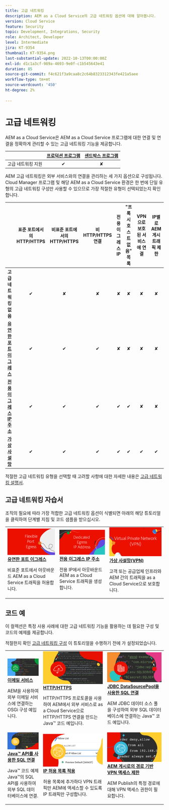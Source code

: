 ```yaml
---
title: 고급 네트워킹
description: AEM as a Cloud Service의 고급 네트워킹 옵션에 대해 알아봅니다.
version: Cloud Service
feature: Security
topic: Development, Integrations, Security
role: Architect, Developer
level: Intermediate
jira: KT-9354
thumbnail: KT-9354.png
last-substantial-update: 2022-10-13T00:00:00Z
exl-id: d1c1a3cf-989a-4693-9e0f-c1b545643e41
duration: 85
source-git-commit: f4c621f3a9caa8c2c64b8323312343fe421a5aee
workflow-type: tm+mt
source-wordcount: '450'
ht-degree: 2%

---
```


# 고급 네트워킹

AEM as a Cloud Service은 AEM as a Cloud Service 프로그램에 대한 연결 및 연결을 정확하게 관리할 수 있는 고급 네트워킹 기능을 제공합니다.

|                                                   | [프로덕션 프로그램](https://experienceleague.adobe.com/docs/experience-manager-cloud-service/content/implementing/using-cloud-manager/programs/introduction-production-programs.html) | [샌드박스 프로그램](https://experienceleague.adobe.com/docs/experience-manager-cloud-service/content/implementing/using-cloud-manager/programs/introduction-sandbox-programs.html) |
|---------------------------------------------------|:-----------------------:|:---------------------:|
| 고급 네트워킹 지원 | ✔ | ✘ |


AEM 고급 네트워킹은 외부 서비스와의 연결을 관리하는 세 가지 옵션으로 구성됩니다. Cloud Manager 프로그램 및 해당 AEM as a Cloud Service 환경은 한 번에 단일 유형의 고급 네트워킹 구성만 사용할 수 있으므로 가장 적절한 유형이 선택되었는지 확인합니다.

|                                   | 표준 포트에서의 HTTP/HTTPS | 비표준 포트에서의 HTTP/HTTPS | 비 HTTP/HTTPS 연결 | 전용 이그레스 IP | &quot;프록시 호스트 없음&quot; 목록 | VPN으로 보호된 서비스에 연결 | IP별로 AEM 게시 트래픽 제한 |
|-----------------------------------|:----------------------------:|:--------------------------------:|:--------------------------:|:-------------------:|:-------------------------------------:|:-------------------------------------:|:----:|
| __고급 네트워킹 없음__ | ✔ | ✘ | ✘ | ✘ | ✘ | ✘ | ✘ |
| [__유연한 포트 이그레스__](./flexible-port-egress.md) | ✔ | ✔ | ✔ | ✘ | ✘ | ✘ | ✘ |
| [__전용 이그레스 IP 주소__](./dedicated-egress-ip-address.md) | ✔ | ✔ | ✔ | ✔ | ✔ | ✘ | ✘ |
| [__가상 사설망__](./vpn.md) | ✔ | ✔ | ✔ | ✔ | ✔ | ✔ | ✔ |


적절한 고급 네트워킹 유형을 선택할 때 고려할 사항에 대한 자세한 내용은 [고급 네트워킹 설명서](https://experienceleague.adobe.com/docs/experience-manager-cloud-service/security/configuring-advanced-networking.html).

## 고급 네트워킹 자습서

조직의 필요에 따라 가장 적합한 고급 네트워킹 옵션이 식별되면 아래의 해당 튜토리얼을 클릭하여 단계별 지침 및 코드 샘플을 받으십시오.

<table>
  <tr>
   <td>
      <a  href="./flexible-port-egress.md"><img alt="유연한 포트 전송" src="./assets/flexible-port-egress.png"/></a>
      <div><strong><a href="./flexible-port-egress.md">유연한 포트 이그레스</a></strong></div>
      <p>
          비표준 포트에서 아웃바운드 AEM as a Cloud Service 트래픽을 허용합니다.
      </p>
    </td>   
   <td>
      <a  href="./dedicated-egress-ip-address.md"><img alt="파일 전용 이그레스 IP 주소" src="./assets/dedicated-egress-ip-address.png"/></a>
      <div><strong><a href="./dedicated-egress-ip-address.md">전용 이그레스 IP 주소</a></strong></div>
      <p>
        전용 IP에서 아웃바운드 AEM as a Cloud Service 트래픽을 생성합니다.
      </p>
    </td>   
   <td>
      <a  href="./vpn.md"><img alt="Virtual Private Network(VPN)" src="./assets/vpn.png"/></a>
      <div><strong><a href="./vpn.md">가상 사설망(VPN)</a></strong></div>
      <p>
        고객 또는 공급업체 인프라와 AEM 간의 트래픽을 as a Cloud Service으로 보호합니다.
      </p>
    </td>   
  </tr>
</table>

## 코드 예

이 컬렉션은 특정 사용 사례에 대한 고급 네트워킹 기능을 활용하는 데 필요한 구성 및 코드의 예제를 제공합니다.

적절한지 확인 [고급 네트워킹 구성](#advanced-networking) 이 튜토리얼을 수행하기 전에 가 설정되었습니다.

<table><tr>
   <td>
      <a  href="./examples/email-service.md"><img alt="Virtual Private Network(VPN)" src="./assets/code-examples__email.png"/></a>
      <div><strong><a href="./examples/email-service.md">이메일 서비스</a></strong></div>
      <p>
        AEM을 사용하여 외부 이메일 서비스에 연결하는 OSGi 구성 예입니다.
      </p>
    </td>  
    <td>
        <a  href="./examples/http-dedicated-egress-ip-vpn.md"><img alt="HTTP/HTTPS" src="./assets/code-examples__http.png"/></a>
        <div><strong><a href="./examples/http-dedicated-egress-ip-vpn.md">HTTP/HTTPS</a></strong></div>
        <p>
            HTTP/HTTPS 프로토콜을 사용하여 AEM에서 외부 서비스로 as a Cloud Service으로 HTTP/HTTPS 연결을 만드는 Java™ 코드 예입니다.
        </p>
    </td>
    <td>
      <a  href="./examples/sql-datasourcepool.md"><img alt="JDBC DataSourcePool을 사용한 SQL 연결" src="./assets//code-examples__sql-osgi.png"/></a>
      <div><strong><a href="./examples/sql-datasourcepool.md">JDBC DataSourcePool을 사용한 SQL 연결</a></strong></div>
      <p>
            AEM JDBC 데이터 소스 풀을 구성하여 외부 SQL 데이터베이스에 연결하는 Java™ 코드 예입니다.
      </p>
    </td>   
    </tr><tr>
    <td>
      <a  href="./examples/sql-java-apis.md"><img alt="Java API를 사용한 SQL 연결" src="./assets/code-examples__sql-java-api.png"/></a>
      <div><strong><a href="./examples/sql-java-apis.md">Java™ API를 사용한 SQL 연결</a></strong></div>
      <p>
            Java™ 코드 예제 Java™의 SQL API를 사용하여 외부 SQL 데이터베이스에 연결.
      </p>
    </td>   
    <td>
      <a  href="https://experienceleague.adobe.com/docs/experience-manager-cloud-service/implementing/using-cloud-manager/ip-allow-lists/apply-allow-list.html"><img alt="IP 허용 목록 적용" src="./assets/code_examples__vpn-allow-list.png"/></a>
      <div><strong><a href="https://experienceleague.adobe.com/docs/experience-manager-cloud-service/implementing/using-cloud-manager/ip-allow-lists/apply-allow-list.html">IP 허용 목록 적용</a></strong></div>
      <p>
            허용 목록에 추가하다 VPN 트래픽만 AEM에 액세스할 수 있도록 IP 트래픽만 구성합니다.
      </p>
    </td>
   <td>
      <a  href="https://experienceleague.adobe.com/docs/experience-manager-cloud-service/security/configuring-advanced-networking.html#restrict-vpn-to-ingress-connections"><img alt="AEM 게시로의 경로 기반 VPN 액세스 제한" src="./assets/code_examples__vpn-path-allow-list.png"/></a>
      <div><strong><a href="https://experienceleague.adobe.com/docs/experience-manager-cloud-service/security/configuring-advanced-networking.html#restrict-vpn-to-ingress-connections">AEM 게시로의 경로 기반 VPN 액세스 제한</a></strong></div>
      <p>
            AEM Publish의 특정 경로에 대해 VPN 액세스 권한이 필요합니다.
      </p>
    </td>
</tr>
</table>
